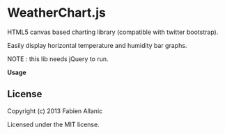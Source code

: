WeatherChart.js
=============

HTML5 canvas based charting library (compatible with twitter bootstrap).

Easily display horizontal temperature and humidity bar graphs.

NOTE : this lib needs jQuery to run.

**Usage**



## License
Copyright (c) 2013 Fabien Allanic

Licensed under the MIT license.